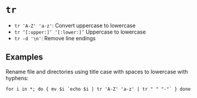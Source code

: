 # `tr`

* `tr 'A-Z' 'a-z'`: Convert uppercase to lowercase
* `tr ‘[:upper:]’ ‘[:lower:]’` Uppercase to lowercase
* `tr -d '\n'`: Remove line endings

## Examples

Rename file and directories using title case with spaces to lowercase with hyphens:

	for i in *; do { mv $i `echo $i | tr 'A-Z' 'a-z' | tr " " "-"` } done
